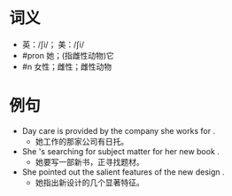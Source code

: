 # 词义
- 英：/ʃi/； 美：/ʃi/
- #pron 她；(指雌性动物)它
- #n 女性；雌性；雌性动物
# 例句
- Day care is provided by the company she works for .
	- 她工作的那家公司有日托。
- She 's searching for subject matter for her new book .
	- 她要写一部新书，正寻找题材。
- She pointed out the salient features of the new design .
	- 她指出新设计的几个显著特征。

